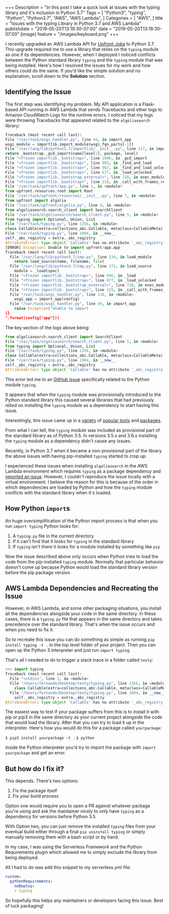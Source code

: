 +++
Description = "In this post I take a quick look at issues with the typing library and it's inclusion in Python 3.7"
Tags = [
  "Python3",
  "typing",
  "Python",
  "Python3.7",
  "AWS",
  "AWS Lambda",
]
Categories = [
  "AWS",
]
title = "Issues with the typing Library in Python 3.7 and AWS Lambda"
publishdate = "2019-05-20T13:19:30-07:00"
date = "2019-05-20T13:19:30-07:00"
[image]
    feature = "/images/keyboard.png"
+++

I recently upgraded an AWS Lambda API for [Upfront Jobs](https://upfrontjobs.io/) to Python 3.7. This upgrade required me to use a library that relies on the `typing` module as one if its dependencies. However, when I deployed I noticed conflicts between the Python standard library `typing` and the `typing` module that was being installed. Here's how I resolved the issues for my work and how others could do the same. If you'd like the simple solution and no explanation, scroll down to the **Solution** section.

<!--more-->

## Identifying the Issue

The first step was identifying my problem. My API application is a Flask-based API running in AWS Lambda that sends Tracebacks and other logs to Amazon CloudWatch Logs for the runtime errors. I noticed that my logs were throwing Tracebacks that appeared related to the `algoliasearch` library:

```python
Traceback (most recent call last):
File "/var/task/wsgi_handler.py", line 44, in import_app
wsgi_module = importlib.import_module(wsgi_fqn_parts[-1])
File "/var/lang/lib/python3.7/importlib/__init__.py", line 127, in import_module
return _bootstrap._gcd_import(name[level:], package, level)
File "<frozen importlib._bootstrap>", line 1006, in _gcd_import
File "<frozen importlib._bootstrap>", line 983, in _find_and_load
File "<frozen importlib._bootstrap>", line 967, in _find_and_load_unlocked
File "<frozen importlib._bootstrap>", line 677, in _load_unlocked
File "<frozen importlib._bootstrap_external>", line 728, in exec_module
File "<frozen importlib._bootstrap>", line 219, in _call_with_frames_removed
File "/var/task/upfront/app.py", line 1, in <module>
from upfront.resources.root import Root
File "/var/task/upfront/resources/__init__.py", line 7, in <module>
from upfront import algolia
File "/var/task/upfront/algolia.py", line 4, in <module>
from algoliasearch.search_client import SearchClient
File "/var/task/algoliasearch/search_client.py", line 5, in <module>
from typing import Optional, Union, List
File "/var/task/typing.py", line 1356, in <module>
class Callable(extra=collections_abc.Callable, metaclass=CallableMeta):
File "/var/task/typing.py", line 1004, in __new__
self._abc_registry = extra._abc_registry
AttributeError: type object 'Callable' has no attribute '_abc_registry'
[ERROR] Exception: Unable to import upfront/app.app
Traceback (most recent call last):
  File "/var/lang/lib/python3.7/imp.py", line 234, in load_module
    return load_source(name, filename, file)
  File "/var/lang/lib/python3.7/imp.py", line 171, in load_source
    module = _load(spec)
  File "<frozen importlib._bootstrap>", line 696, in _load
  File "<frozen importlib._bootstrap>", line 677, in _load_unlocked
  File "<frozen importlib._bootstrap_external>", line 728, in exec_module
  File "<frozen importlib._bootstrap>", line 219, in _call_with_frames_removed
  File "/var/task/wsgi_handler.py", line 118, in <module>
    wsgi_app = import_app(config)
  File "/var/task/wsgi_handler.py", line 49, in import_app
    raise Exception("Unable to import
{}
".format(config["app"]))
```

The key section of the logs above being:

```python
from algoliasearch.search_client import SearchClient
File "/var/task/algoliasearch/search_client.py", line 5, in <module>
from typing import Optional, Union, List
File "/var/task/typing.py", line 1356, in <module>
class Callable(extra=collections_abc.Callable, metaclass=CallableMeta):
File "/var/task/typing.py", line 1004, in __new__
self._abc_registry = extra._abc_registry
AttributeError: type object 'Callable' has no attribute '_abc_registry'
```

This error led me to an [GitHub issue](https://github.com/python/typing/issues/573) specifically related to the Python module `typing`. 

It appears that when the `typing` module was provisionally introduced to the Python standard library this caused several libraries that had previously relied on installing the `typing` module as a dependency to start having this issue.

Interestingly, this issue came up in a [variety](https://github.com/aws/chalice/issues/1050) of [popular tools](https://github.com/zulip/zulip/pull/11004/commits/014dd61104ccfbff83d17ce9bd37a1dd8637a520) and [packages](https://github.com/alexa/alexa-skills-kit-sdk-for-python/issues/49).

From what I can tell, the `typing` module was included as provisional part of the standard library as of Python 3.5. In versions 3.5.x and 3.6.x installing the `typing` module as a dependency didn't cause any issues. 

Recently, in Python 3.7 when it became a non-provisional part of the library the above issues with having pip-installed `typing` started to crop up.

I experienced these issues when installing `algoliasearch` in the AWS Lambda environment which requires `typing` as a package dependency and [reported an issue](https://github.com/algolia/algoliasearch-client-python/issues/422). However, I couldn't reproduce the issue locally with a virtual environment. I believe the reason for this is because of the order in which dependencies are loaded by Python and how the `typing` module conflicts with the standard library when it's loaded. 

## How Python `import`s

An huge oversimplification of the Python import process is that when you run `import typing` Python looks for:

1. A `typing.py` file in the current directory
2. If it can't find that it looks for `typing` in the standard library 
3. If `typing` isn't there it looks for a module installed by something like `pip`

Now the issue described above only occurs when Python tries to load the code from the pip-installed `typing` module. Normally that particular behavior doesn't come up because Python would load the standard library version before the pip package version.

## AWS Lambda Dependencies and Recreating the Issue

However, in AWS Lambda, and some other packaging situations, you install all the dependencies alongside your code in the same directory. In these cases, there is a `typing.py` file that appears in the same directory and takes precedence over the standard library. That's when the issue occurs and when you need to fix it.

So to recreate this issue you can do something as simple as running `pip install typing -t .` in the top level folder of your project. Then you can open up the Python 3 interpreter and just run `import typing`. 

That's all I needed to do to trigger a stack trace in a folder called `testy`:

```python
>>> import typing
Traceback (most recent call last):
  File "<stdin>", line 1, in <module>
  File "/Users/fernando/Desktop/testy/typing.py", line 1356, in <module>
    class Callable(extra=collections_abc.Callable, metaclass=CallableMeta):
  File "/Users/fernando/Desktop/testy/typing.py", line 1004, in __new__
    self._abc_registry = extra._abc_registry
AttributeError: type object 'Callable' has no attribute '_abc_registry'
```

The easiest way to test if your package suffers from this is to install it with pip or pip3 in the same directory as your current project alongside the code that would load the library. After that you can try to load it up in the interpreter. Here's how you would do this for a package called `yourpackage`:

`$ pip3 install yourpackage -t .`
`$ python`

Inside the Python interpreter you'd try to import the package with `import yourpackage` and get an error.

## But how do I fix it?

This depends. There's two options:

1. Fix the package itself
2. Fix your build process

Option one would require you to open a PR against whatever package you're using and ask the maintainer nicely to only have `typing` as a dependency for versions before Python 3.5. 

With Option two, you can just remove the installed `typing` files from your eventual build either through a final `pip uninstall typing` or simply manually removing them with a bash script or by hand.

In my case, I was using the Serverless Framework and the Python Requirements plugin which allowed me to simply exclude the library from being deployed.

All I had to do was add this snippet to my serverless.yml file:

```yaml
custom:
  pythonRequirements:
    noDeploy:
    - typing
```

So hopefully this helps any maintainers or developers facing this issue. Best of luck packaging!